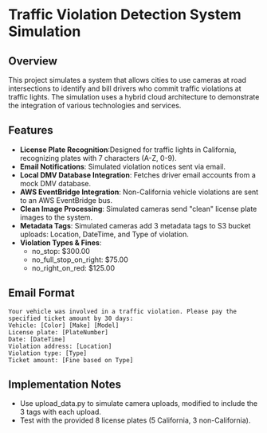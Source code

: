 # Traffic Violation Detection System Simulation
## Overview
This project simulates a system that allows cities to use cameras at road intersections to identify and bill drivers who commit traffic violations at traffic lights. 
The simulation uses a hybrid cloud architecture to demonstrate the integration of various technologies and services.
## Features
- **License Plate Recognition**:Designed for traffic lights in California, recognizing plates with 7 characters (A-Z, 0-9).
- **Email Notifications**: Simulated violation notices sent via email.
- **Local DMV Database Integration**: Fetches driver email accounts from a mock DMV database.
- **AWS EventBridge Integration**: Non-California vehicle violations are sent to an AWS EventBridge bus.
- **Clean Image Processing**: Simulated cameras send "clean" license plate images to the system.
- **Metadata Tags**: Simulated cameras add 3 metadata tags to S3 bucket uploads: Location, DateTime, and Type of violation.
- **Violation Types & Fines**:
  - no_stop: $300.00
  - no_full_stop_on_right: $75.00
  - no_right_on_red: $125.00
## Email Format
```
Your vehicle was involved in a traffic violation. Please pay the specified ticket amount by 30 days:
Vehicle: [Color] [Make] [Model]
License plate: [PlateNumber]
Date: [DateTime]
Violation address: [Location]
Violation type: [Type]
Ticket amount: [Fine based on Type]
```

## Implementation Notes
- Use upload_data.py to simulate camera uploads, modified to include the 3 tags with each upload.
- Test with the provided 8 license plates (5 California, 3 non-California).
